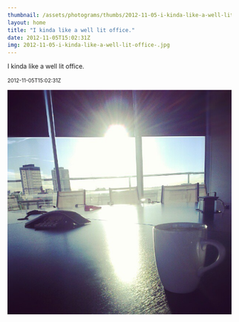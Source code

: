 ```yaml
---
thumbnail: /assets/photograms/thumbs/2012-11-05-i-kinda-like-a-well-lit-office-.jpg
layout: home
title: "I kinda like a well lit office."
date: 2012-11-05T15:02:31Z
img: 2012-11-05-i-kinda-like-a-well-lit-office-.jpg
---
```


I kinda like a well lit office.

<small>2012-11-05T15:02:31Z</small>

![I kinda like a well lit office.](/assets/photograms/original/2012-11-05-i-kinda-like-a-well-lit-office-.jpg)
